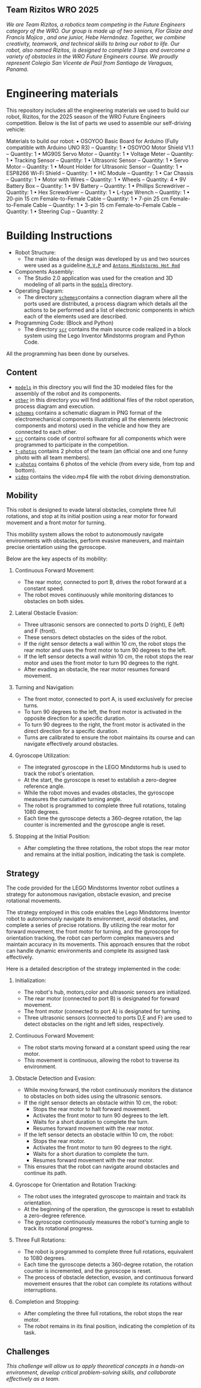##  Team Rizitos WRO 2025

_We are Team Rizitos, a robotics team competing in the Future  Engineers category of the WRO. Our group is made up of two seniors, Flor Glaize and Francis Mojica , and one junior, Hebe Hernández. Together, we combine creativity, teamwork, and technical skills to bring our robot to life.
Our robot, also named Rizitos, is designed to complete 3 laps and overcome a variety of obstacles in the WRO Future Engineers course. We proudly represent Colegio San Vicente de Paúl from Santiago de Veraguas, Panamá._ 

Engineering materials
====

This repository includes all the engineering materials we used to build our robot, Rizitos, for the 2025 season of the WRO Future Engineers competition.
Below is the list of parts we used to assemble our self-driving vehicle:

Materials to build our robot:
•	OSOYOO Basic Board for Arduino (Fully compatible with Arduino UNO R3) – Quantity: 1
•	OSOYOO Motor Shield V1.1 – Quantity: 1
•	MG90S Servo Motor – Quantity: 1
•	Voltage Meter – Quantity: 1
•	Tracking Sensor – Quantity: 1
•	Ultrasonic Sensor – Quantity: 1
•	Servo Motor – Quantity: 1
•	Mount Holder for Ultrasonic Sensor – Quantity: 1
•	ESP8266 Wi-Fi Shield – Quantity: 1
•	HC Module – Quantity: 1
•	Car Chassis – Quantity: 1
•	Motor with Wires – Quantity: 1
•	Wheels – Quantity: 4
•	9V Battery Box – Quantity: 1
•	9V Battery – Quantity: 1
•	Phillips Screwdriver – Quantity: 1
•	Hex Screwdriver – Quantity: 1
•	L-type Wrench – Quantity: 1
•	20-pin 15 cm Female-to-Female Cable – Quantity: 1
•	7-pin 25 cm Female-to-Female Cable – Quantity: 1
•	3-pin 15 cm Female-to-Female Cable – Quantity: 1
•	Steering Cup – Quantity: 2


Building Instructions
====
* Robot Structure:
  - The main idea of the design was developed by us and two sources were used as a guideline.[`M.V.P`](https://www.google.com/url?sa=t&source=web&rct=j&opi=89978449&url=https://www.lego.com/cdn/product-assets/product.bi.additional.main.pdf/51515_MVP.pdf&ved=2ahUKEwiw8bretaWHAxV0mbAFHf3RBCYQFnoECBMQAQ&usg=AOvVaw04D5riAZvc2TIGsk0whvge) and [`Antons Mindstorms Hot Rod`](https://www.antonsmindstorms.com/product/hot-rod-with-spike-prime-pdf-building-instructions/)
* Components Assembly:
  - The Studio 2.0 application was used for the creation and 3D modeling of all parts in the [`models`]() directory.
* Operating Diagram:
  - The directory  [`schemes`](https://github.com/csvprobotica/RoSGhost/tree/main/schemes)contains a connection diagram where all the ports used are distributed, a process diagram which details all the actions to be performed and a list of electronic components in which each of the elements used are described.
* Programming Code: (Block and Python)
  - The directory [`scr`](https://github.com/csvprobotica/RoSGhost/tree/main/src) contains the main source code realized in a block system using the Lego Inventor Mindstorms program and Python Code.

All the programming has been done by ourselves.



## Content

* [`models`](https://github.com/csvprobotica/RoSGhost/tree/main/models) in this directory you will find the 3D modeled files for the assembly of the robot and its components.
* [`other`](https://github.com/csvprobotica/RoSGhost/tree/main/other) in this directory you will find additional files of the robot operation, process diagram and execution.
* [`schemes`](https://github.com/csvprobotica/RoSGhost/tree/main/schemes) contains a schematic diagram in PNG format of the electromechanical components illustrating all the elements (electronic components and motors) used in the vehicle and how they are connected to each other.
* [`src`](https://github.com/csvprobotica/RoSGhost/tree/main/src) contains code of control software for all components which were programmed to participate in the competition.
* [`t-photos`](https://github.com/csvprobotica/RoSGhost/tree/main/t-photos) contains 2 photos of the team (an official one and one funny photo with all team members).
* [`v-photos`](https://github.com/csvprobotica/RoSGhost/tree/main/v-photos) contains 6 photos of the vehicle (from every side, from top and bottom).
* [`video`](https://github.com/csvprobotica/RoSGhost/tree/main/video) contains the video.mp4 file with the robot driving demonstration.

## Mobility
This robot is designed to evade lateral obstacles, complete three full rotations, and stop at its initial position using a rear motor for forward movement and a front motor for turning.

This mobility system allows the robot to autonomously navigate environments with obstacles, perform evasive maneuvers, and maintain precise orientation using the gyroscope.

Below are the key aspects of its mobility:
1. Continuous Forward Movement:
   - The rear motor, connected to port B, drives the robot forward at a constant speed.
   - The robot moves continuously while monitoring distances to obstacles on both sides.

2. Lateral Obstacle Evasion:
   - Three ultrasonic sensors are connected to ports D (right), E (left) and F (front).
   - These sensors detect obstacles on the sides of the robot.
   - If the right sensor detects a wall within 10 cm, the robot stops the rear motor and uses the front motor to turn 90 degrees to the left.
   - If the left sensor detects a wall within 10 cm, the robot stops the rear motor and uses the front motor to turn 90 degrees to the right.
   - After evading an obstacle, the rear motor resumes forward movement.

3. Turning and Navigation:
   - The front motor, connected to port A, is used exclusively for precise turns.
   - To turn 90 degrees to the left, the front motor is activated in the opposite direction for a specific duration.
   - To turn 90 degrees to the right, the front motor is activated in the direct direction for a specific duration.
   - Turns are calibrated to ensure the robot maintains its course and can navigate effectively around obstacles.

4. Gyroscope Utilization:
   - The integrated gyroscope in the LEGO Mindstorms hub is used to track the robot's orientation.
   - At the start, the gyroscope is reset to establish a zero-degree reference angle.
   - While the robot moves and evades obstacles, the gyroscope measures the cumulative turning angle.
   - The robot is programmed to complete three full rotations, totaling 1080 degrees.
   - Each time the gyroscope detects a 360-degree rotation, the lap counter is incremented and the gyroscope angle is reset.

5. Stopping at the Initial Position:
   - After completing the three rotations, the robot stops the rear motor and remains at the initial position, indicating the task is complete.

## Strategy
The code provided for the LEGO Mindstorms Inventor robot outlines a strategy for autonomous navigation, obstacle evasion, and precise rotational movements.

The strategy employed in this code enables the Lego Mindstorms Inventor robot to autonomously navigate its environment, avoid obstacles, and complete a series of precise rotations. By utilizing the rear motor for forward movement, the front motor for turning, and the gyroscope for orientation tracking, the robot can perform complex maneuvers and maintain accuracy in its movements. This approach ensures that the robot can handle dynamic environments and complete its assigned task effectively.

Here is a detailed description of the strategy implemented in the code:

1. Initialization:
   - The robot's hub, motors,color and ultrasonic sensors are initialized.
   - The rear motor (connected to port B) is designated for forward movement.
   - The front motor (connected to port A) is designated for turning.
   - Three ultrasonic sensors (connected to ports D,E and F) are used to detect obstacles on the right and left sides, respectively.

2. Continuous Forward Movement:
   - The robot starts moving forward at a constant speed using the rear motor.
   - This movement is continuous, allowing the robot to traverse its environment.

3. Obstacle Detection and Evasion:
   - While moving forward, the robot continuously monitors the distance to obstacles on both sides using the ultrasonic sensors.
   - If the right sensor detects an obstacle within 10 cm, the robot:
     - Stops the rear motor to halt forward movement.
     - Activates the front motor to turn 90 degrees to the left.
     - Waits for a short duration to complete the turn.
     - Resumes forward movement with the rear motor.
   - If the left sensor detects an obstacle within 10 cm, the robot:
     - Stops the rear motor.
     - Activates the front motor to turn 90 degrees to the right.
     - Waits for a short duration to complete the turn.
     - Resumes forward movement with the rear motor.
   - This ensures that the robot can navigate around obstacles and continue its path.

4. Gyroscope for Orientation and Rotation Tracking:
   - The robot uses the integrated gyroscope to maintain and track its orientation.
   - At the beginning of the operation, the gyroscope is reset to establish a zero-degree reference.
   - The gyroscope continuously measures the robot's turning angle to track its rotational progress.

5. Three Full Rotations:
   - The robot is programmed to complete three full rotations, equivalent to 1080 degrees.
   - Each time the gyroscope detects a 360-degree rotation, the rotation counter is incremented, and the gyroscope is reset.
   - The process of obstacle detection, evasion, and continuous forward movement ensures that the robot can complete its rotations without interruptions.

6. Completion and Stopping:
   - After completing the three full rotations, the robot stops the rear motor.
   - The robot remains in its final position, indicating the completion of its task.

## Challenges
_This challenge will allow us to apply theoretical concepts in a hands-on environment, develop critical problem-solving skills, and collaborate effectively as a team._

